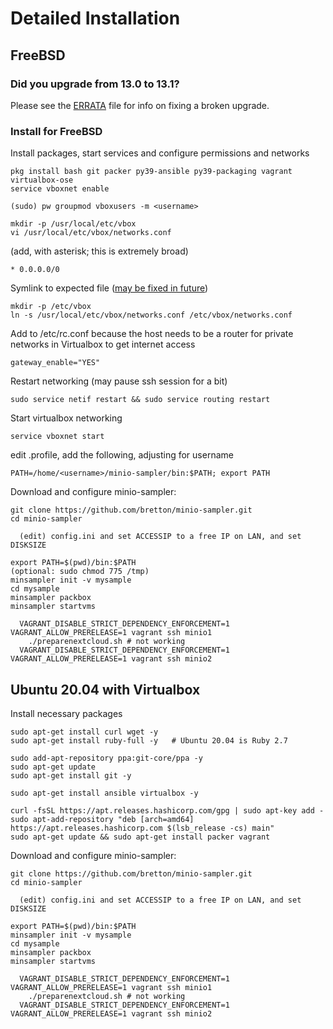 # Detailed Installation

## FreeBSD

### Did you upgrade from 13.0 to 13.1?
Please see the [ERRATA](ERRATA.md) file for info on fixing a broken upgrade.

### Install for FreeBSD
Install packages, start services and configure permissions and networks
```
pkg install bash git packer py39-ansible py39-packaging vagrant virtualbox-ose
service vboxnet enable
    
(sudo) pw groupmod vboxusers -m <username>

mkdir -p /usr/local/etc/vbox
vi /usr/local/etc/vbox/networks.conf
```

(add, with asterisk; this is extremely broad)
```
* 0.0.0.0/0
```

Symlink to expected file ([may be fixed in future](https://bugs.freebsd.org/bugzilla/show_bug.cgi?id=266845#c2))
```
mkdir -p /etc/vbox
ln -s /usr/local/etc/vbox/networks.conf /etc/vbox/networks.conf
```

Add to /etc/rc.conf because the host needs to be a router for private networks in Virtualbox to get internet access
```
gateway_enable="YES"
```

Restart networking (may pause ssh session for a bit)
```
sudo service netif restart && sudo service routing restart
```

Start virtualbox networking
```
service vboxnet start
```

edit .profile, add the following, adjusting for username
```
PATH=/home/<username>/minio-sampler/bin:$PATH; export PATH
```

Download and configure minio-sampler:
```
git clone https://github.com/bretton/minio-sampler.git
cd minio-sampler

  (edit) config.ini and set ACCESSIP to a free IP on LAN, and set DISKSIZE

export PATH=$(pwd)/bin:$PATH
(optional: sudo chmod 775 /tmp)
minsampler init -v mysample
cd mysample
minsampler packbox
minsampler startvms

  VAGRANT_DISABLE_STRICT_DEPENDENCY_ENFORCEMENT=1 VAGRANT_ALLOW_PRERELEASE=1 vagrant ssh minio1
    ./preparenextcloud.sh # not working
  VAGRANT_DISABLE_STRICT_DEPENDENCY_ENFORCEMENT=1 VAGRANT_ALLOW_PRERELEASE=1 vagrant ssh minio2
```

## Ubuntu 20.04 with Virtualbox
Install necessary packages
```
sudo apt-get install curl wget -y
sudo apt-get install ruby-full -y   # Ubuntu 20.04 is Ruby 2.7

sudo add-apt-repository ppa:git-core/ppa -y
sudo apt-get update
sudo apt-get install git -y

sudo apt-get install ansible virtualbox -y

curl -fsSL https://apt.releases.hashicorp.com/gpg | sudo apt-key add -
sudo apt-add-repository "deb [arch=amd64] https://apt.releases.hashicorp.com $(lsb_release -cs) main"
sudo apt-get update && sudo apt-get install packer vagrant
```

Download and configure minio-sampler:
```
git clone https://github.com/bretton/minio-sampler.git
cd minio-sampler

  (edit) config.ini and set ACCESSIP to a free IP on LAN, and set DISKSIZE

export PATH=$(pwd)/bin:$PATH
minsampler init -v mysample
cd mysample
minsampler packbox
minsampler startvms

  VAGRANT_DISABLE_STRICT_DEPENDENCY_ENFORCEMENT=1 VAGRANT_ALLOW_PRERELEASE=1 vagrant ssh minio1
    ./preparenextcloud.sh # not working
  VAGRANT_DISABLE_STRICT_DEPENDENCY_ENFORCEMENT=1 VAGRANT_ALLOW_PRERELEASE=1 vagrant ssh minio2
```


